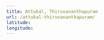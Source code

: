 ```yaml
---
title: Attukal, Thiruvananthapuram
url: /attukal-thiruvananthapuram/
latitude: 
longitude: 
---
```

